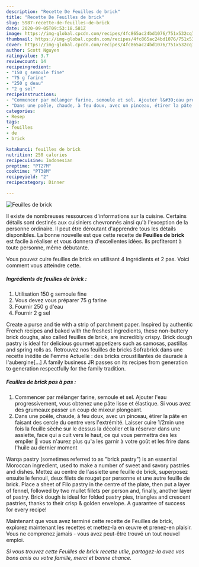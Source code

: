 ```yaml
---
description: "Recette De Feuilles de brick"
title: "Recette De Feuilles de brick"
slug: 5987-recette-de-feuilles-de-brick
date: 2020-09-05T09:53:18.581Z
image: https://img-global.cpcdn.com/recipes/4fc865ac24bd1076/751x532cq70/feuilles-de-brick-photo-principale-de-la-recette.jpg
thumbnail: https://img-global.cpcdn.com/recipes/4fc865ac24bd1076/751x532cq70/feuilles-de-brick-photo-principale-de-la-recette.jpg
cover: https://img-global.cpcdn.com/recipes/4fc865ac24bd1076/751x532cq70/feuilles-de-brick-photo-principale-de-la-recette.jpg
author: Scott Nguyen
ratingvalue: 3.7
reviewcount: 14
recipeingredient:
- "150 g semoule fine"
- "75 g farine"
- "250 g deau"
- "2 g sel"
recipeinstructions:
- "Commencer par mélanger farine, semoule et sel. Ajouter l&#39;eau progressivement, vous obtenez une pâte lisse et élastique. Si vous avez des grumeaux passer un coup de mixeur plongeant."
- "Dans une poêle, chaude, à feu doux, avec un pinceau, étirer la pâte en faisant des cercle du centre vers l&#39;extrémité. Laisser cuire 1/2min une fois la feuille sèche sur le dessus la décoller et la réserver dans une assiette, face qui a cuit vers le haut, ce qui vous permettra des les empiler 🥰 vous n&#39;aurez plus qu&#39;a les garnir à votre goût et les frire dans l&#39;huile au dernier moment"
categories:
- Resep
tags:
- feuilles
- de
- brick

katakunci: feuilles de brick 
nutrition: 250 calories
recipecuisine: Indonesian
preptime: "PT27M"
cooktime: "PT38M"
recipeyield: "2"
recipecategory: Dinner

---
```



![Feuilles de brick](https://img-global.cpcdn.com/recipes/4fc865ac24bd1076/751x532cq70/feuilles-de-brick-photo-principale-de-la-recette.jpg)

Il existe de nombreuses ressources d'informations sur la cuisine. Certains détails sont destinés aux cuisiniers chevronnés ainsi qu'à l'exception de la personne ordinaire. Il peut être déroutant d'apprendre tous les détails disponibles. La bonne nouvelle est que cette recette de <strong> Feuilles de brick </strong> est facile à réaliser et vous donnera d'excellentes idées. Ils profiteront à toute personne, même débutante.

<!--inarticleads1-->

Vous pouvez cuire feuilles de brick en utilisant 4 Ingrédients et 2 pas. Voici comment vous atteindre cette.

##### Ingrédients de feuilles de brick :

1. Utilisation 150 g semoule fine
1. Vous devez vous préparer 75 g farine
1. Fournir 250 g d&#39;eau
1. Fournir 2 g sel


Create a purse and tie with a strip of parchment paper. Inspired by authentic French recipes and baked with the freshest ingredients, these non-buttery brick doughs, also called feuilles de brick, are incredibly crispy. Brick dough pastry is ideal for delicious gourmet appetizers such as samosas, pastillas and spring rolls as. Retrouvez nos feuilles de bricks Sofrabrick dans une recette inédite de Femme Actuelle : des bricks croustillantes de daurade à l&#39;aubergine[…] A family business JR passes on its recipes from generation to generation respectfully for the family tradition. 

<!--inarticleads2-->

##### Feuilles de brick pas à pas :

1. Commencer par mélanger farine, semoule et sel. Ajouter l&#39;eau progressivement, vous obtenez une pâte lisse et élastique. Si vous avez des grumeaux passer un coup de mixeur plongeant.
1. Dans une poêle, chaude, à feu doux, avec un pinceau, étirer la pâte en faisant des cercle du centre vers l&#39;extrémité. Laisser cuire 1/2min une fois la feuille sèche sur le dessus la décoller et la réserver dans une assiette, face qui a cuit vers le haut, ce qui vous permettra des les empiler 🥰 vous n&#39;aurez plus qu&#39;a les garnir à votre goût et les frire dans l&#39;huile au dernier moment


Warqa pastry (sometimes referred to as &#34;brick pastry&#34;) is an essential Moroccan ingredient, used to make a number of sweet and savory pastries and dishes. Mettez au centre de l&#39;assiette une feuille de brick, superposez ensuite le fenouil, deux filets de rouget par personne et une autre feuille de brick. Place a sheet of Filo pastry in the centre of the plate, then put a layer of fennel, followed by two mullet fillets per person and, finally, another layer of pastry. Brick dough is ideal for folded pastry pies, triangles and crescent pastries, thanks to their crisp &amp; golden envelope. A guarantee of success for every recipe! 

<!--inarticleads1-->

<p>
Maintenant que vous avez terminé cette recette de Feuilles de brick, explorez maintenant les recettes et mettez-la en œuvre et prenez-en plaisir. Vous ne comprenez jamais - vous avez peut-être trouvé un tout nouvel emploi.
</p>

<p>
<i>Si vous trouvez cette Feuilles de brick recette utile, partagez-la avec vos bons amis ou votre famille, merci et bonne chance.</i>
</p>
